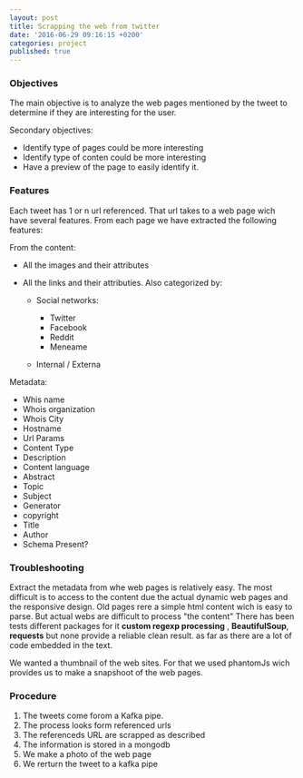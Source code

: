 ```yaml
---
layout: post
title: Scrapping the web from twitter
date: '2016-06-29 09:16:15 +0200'
categories: project
published: true
---
```

### Objectives
The main objective is to analyze the web pages mentioned by the tweet to determine if they are interesting for the user.

Secondary objectives:

* Identify type of pages could be more interesting
* Identify type of conten could be more interesting
* Have a preview of the page to easily identify it.

### Features
Each tweet has 1 or n url referenced. That url takes to a web page wich have several features. From each page we have extracted the following features:


From the content:

* All the images and their attributes
* All the links and their attributies. Also categorized by:

  * Social networks:
  
    * Twitter
    * Facebook
    * Reddit 
    * Meneame
    
  * Internal / Externa

Metadata:

* Whis name
* Whois organization
* Whois City
* Hostname
* Url Params
* Content Type
* Description
* Content language
* Abstract
* Topic
* Subject
* Generator
* copyright
* Title
* Author
* Schema Present?



### Troubleshooting

Extract the metadata from  whe web pages is relatively easy.  The most difficult is to access to the content due the actual dynamic web pages and the responsive design. Old pages rere a simple html content wich is easy to parse. But actual webs are difficult to process "the content"
There has been tests different packages for it **custom regexp processing** , **BeautifulSoup**, **requests** but none provide a reliable clean result. as far as there are a lot of code embedded in the text.

We wanted a thumbnail of the web sites. For that we used phantomJs wich provides us to make a snapshoot of the web pages.



### Procedure

1. The tweets come forom a Kafka pipe. 
2. The process looks form referenced urls
3. The referenceds URL are scrapped as described
4. The information is stored in a mongodb 
5. We make a photo of the web page
6. We rerturn the tweet to a kafka pipe
